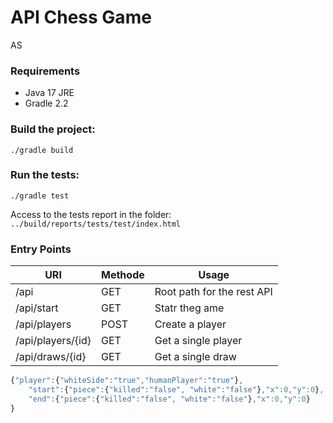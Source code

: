 API Chess Game
=================

AS

### Requirements
* Java 17 JRE 
* Gradle 2.2

###  Build the project:
``./gradle build``

### Run the tests:
``./gradle test``

Access to the tests report in the folder: ``../build/reports/tests/test/index.html``
### Entry Points

| URI               | Methode | Usage                        
|-------------------|---------|------------------------------|
| /api              | GET     | Root path for the rest API   |
| /api/start        | GET     | Statr theg ame               |
| /api/players      | POST    | Create a player              |
| /api/players/{id} | GET     | Get a single player          |
| /api/draws/{id}   | GET     | Get a single draw            |


```javascript
{"player":{"whiteSide":"true","humanPlayer":"true"},
    "start":{"piece":{"killed":"false", "white":"false"},"x":0,"y":0},
    "end":{"piece":{"killed":"false", "white":"false"},"x":0,"y":0}
}
```
